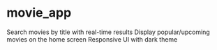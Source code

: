 # movie_app
Search movies by title with real-time results  Display popular/upcoming movies on the home screen  Responsive UI with dark theme
